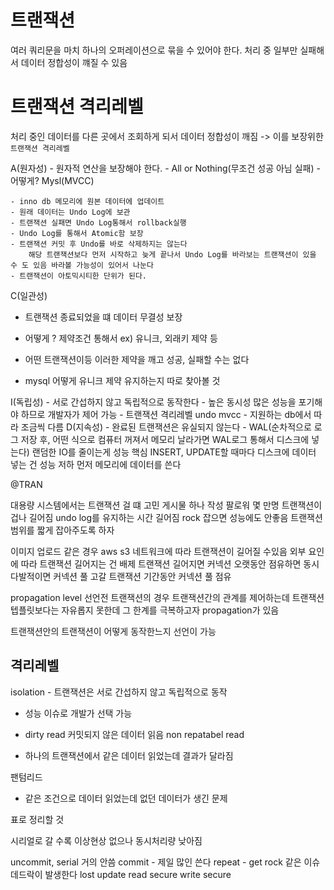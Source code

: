 # 트랜잭션
여러 쿼리문을 마치 하나의 오퍼레이션으로 묶을 수 있어야 한다.
처리 중 일부만 실패해서 데이터 정합성이 꺠질 수 있음

# 트랜잭션 격리레벨
처리 중인 데이터를 다른 곳에서 조회하게 되서 데이터 정합성이 깨짐
-> 이를 보장위한 `트랜잭션 격리레벨`

A(원자성) 
    - 원자적 연산을 보장해야 한다.
    - All or Nothing(무조건 성공 아님 실패)
    - 어떻게? Mysl(MVCC)
    
    - inno db 메모리에 원본 데이터에 업데이트
    - 원래 데이터는 Undo Log에 보관
    - 트랜잭션 실패면 Undo Log통해서 rollback실행
    - Undo Log를 통해서 Atomic함 보장
    - 트랜잭션 커밋 후 Undo를 바로 삭제하지는 않는다
        해당 트랜잭션보다 먼저 시작하고 늦게 끝나서 Undo Log를 바라보는 트랜잭션이 있을 수 도 있음 바라볼 가능성이 있어서 나눈다
    - 트랜잭션이 아토믹시티한 단위가 된다.


C(일관성)
 - 트랜잭션 종료되었을 떄 데이터 무결성 보장
 - 어떻게 ? 제약조건 통해서 
    ex) 유니크, 외래키 제약 등 
 - 어떤 트랜잭션이등 이러한 제약을 깨고 성공, 실패할 수는 없다

 - mysql 어떻게 유니크 제약 유지하는지 따로 찾아볼 것
 
I(독립성) 
    - 서로 간섭하지 않고 독립적으로 동작한다
    - 높은 동시성 많은 성능을 포기해야 하므로 개발자가 제어 가능
    - 트랜잭션 격리레벨 undo mvcc
    - 지원하는 db에서 따라 조금씩 다름
D(지속성)
    - 완료된 트랜잭션은 유실되지 않는다
    - WAL(순차적으로 로그 저장 후, 어떤 식으로 컴퓨터 꺼져서 메모리 날라가면 WAL로그 통해서 디스크에 넣는다)
    랜덤한 IO를 줄이는게 성능 핵심
    INSERT, UPDATE할 때마다 디스크에 데이터 넣는 건 성능 저하
    먼저 메모리에 데이터를 쓴다

@TRAN



대용량 시스템에서는 트랜잭션 걸 떄 고민
게시물 하나 작성 팔로워 몇 만명
트랜잭션이 겁나 길어짐
undo log를 유지하는 시간 길어짐
rock 잡으면 성능에도 안좋음
트랜잭션 범위를 짧게 잡아주도록 하자

이미지 업로드 같은 경우
aws s3 네트워크에 따라 트랜잭션이 길어질 수있음
외부 요인에 따라 트랜잭션 길어지는 건 배제
트랜잭션 길어지면 커넥션 오랫동안 점유하면 동시다발적이면 커넥션 풀 고갈
트랜잭션 기간동안 커넥션 풀 점유

propagation level
선언전 트랜잭션의 경우 트랜잭션간의 관계를 제어하는데
트랜잭션 텝플릿보다는 자유롭지 못한데 그 한계를 극복하고자 propagation가 있음

트랜잭션안의 트랜잭션이 어떻게 동작한느지 선언이 가능

## 격리레벨
isolation - 트랜잭션은 서로 간섭하지 않고 독립적으로 동작
- 성능 이슈로 개발가 선택 가능


- dirty read
커밋되지 않은 데이터 읽음
non repatabel read
- 하나의 트랜잭션에서 같은 데이터 읽었는데
결과가 달라짐

팬텀리드
- 같은 조건으로 데이터 읽었는데 없던 데이터가 생긴 문제

표로 정리할 것

시리얼로 갈 수록 이상현상 없으나
동시처리량 낮아짐

uncommit, serial 거의 안씀
commit - 제일 많인 쓴다
repeat - get rock 같은 이슈 데드락이 발생한다
lost update
read secure
write secure







